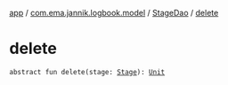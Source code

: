 [app](../../index.md) / [com.ema.jannik.logbook.model](../index.md) / [StageDao](index.md) / [delete](./delete.md)

# delete

`abstract fun delete(stage: `[`Stage`](../-stage/index.md)`): `[`Unit`](https://kotlinlang.org/api/latest/jvm/stdlib/kotlin/-unit/index.html)